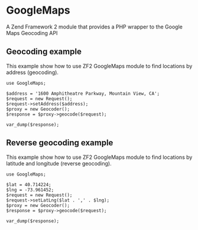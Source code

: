 GoogleMaps
==========

A Zend Framework 2 module that provides a PHP wrapper to the Google Maps Geocoding API

Geocoding example
-----------------

This example show how to use ZF2 GoogleMaps module to find locations by address (geocoding).

    use GoogleMaps;

    $address = '1600 Amphitheatre Parkway, Mountain View, CA';
    $request = new Request();
    $request->setAddress($address);
    $proxy = new Geocoder();
    $response = $proxy->geocode($request);

    var_dump($response);

Reverse geocoding example
-------------------------

This example show how to use ZF2 GoogleMaps module to find locations by latitude and longitude (reverse geocoding).

    use GoogleMaps;

    $lat = 40.714224;
    $lng = -73.961452;
    $request = new Request();
    $request->setLatLng($lat . ',' . $lng);
    $proxy = new Geocoder();
    $response = $proxy->geocode($request);

    var_dump($response);